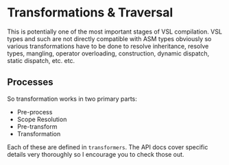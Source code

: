 # Transformations & Traversal

This is potentially one of the most important stages of VSL compilation. VSL
types and such are not directly compatible with ASM types obviously so various
transformations have to be done to resolve inheritance, resolve types, mangling,
operator overloading, construction, dynamic dispatch, static dispatch, etc. etc.

## Processes

So transformation works in two primary parts:

 - Pre-process
 - Scope Resolution
 - Pre-transform
 - Transformation

Each of these are defined in `transformers`. The API docs cover specific details
very thoroughly so I encourage you to check those out.
